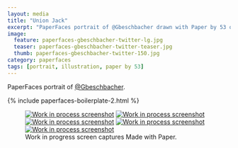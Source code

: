 ```yaml
---
layout: media
title: "Union Jack"
excerpt: "PaperFaces portrait of @Gbeschbacher drawn with Paper by 53 on an iPad."
image: 
  feature: paperfaces-gbeschbacher-twitter-lg.jpg
  teaser: paperfaces-gbeschbacher-twitter-teaser.jpg
  thumb: paperfaces-gbeschbacher-twitter-150.jpg
category: paperfaces
tags: [portrait, illustration, paper by 53]
---
```


PaperFaces portrait of [@Gbeschbacher](http://twitter.com/gbeschbacher).

{% include paperfaces-boilerplate-2.html %}

<figure class="third">
  <a href="{{ site.url }}/images/paperfaces-gbeschbacher-process-1-lg.jpg"><img src="{{ site.url }}/images/paperfaces-gbeschbacher-process-1-600.jpg" alt="Work in process screenshot"></a>
  <a href="{{ site.url }}/images/paperfaces-gbeschbacher-process-2-lg.jpg"><img src="{{ site.url }}/images/paperfaces-gbeschbacher-process-2-600.jpg" alt="Work in process screenshot"></a>
  <a href="{{ site.url }}/images/paperfaces-gbeschbacher-process-3-lg.jpg"><img src="{{ site.url }}/images/paperfaces-gbeschbacher-process-3-600.jpg" alt="Work in process screenshot"></a>
  <a href="{{ site.url }}/images/paperfaces-gbeschbacher-process-4-lg.jpg"><img src="{{ site.url }}/images/paperfaces-gbeschbacher-process-4-600.jpg" alt="Work in process screenshot"></a>
  <a href="{{ site.url }}/images/paperfaces-gbeschbacher-process-5-lg.jpg"><img src="{{ site.url }}/images/paperfaces-gbeschbacher-process-5-600.jpg" alt="Work in process screenshot"></a>
  <figcaption>Work in progress screen captures Made with Paper.</figcaption>
</figure>